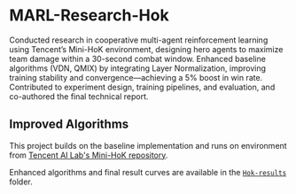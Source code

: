 # MARL-Research-Hok
Conducted research in cooperative multi-agent reinforcement learning using Tencent’s Mini-HoK environment, designing hero agents to maximize team damage within a 30-second combat window. Enhanced baseline algorithms (VDN, QMIX) by integrating Layer Normalization, improving training stability and convergence—achieving a 5% boost in win rate. Contributed to experiment design, training pipelines, and evaluation, and co-authored the final technical report.

## Improved Algorithms

This project builds on the baseline implementation and runs on environment from [Tencent AI Lab's Mini-HoK repository](https://github.com/tencent-ailab/mini-hok).

Enhanced algorithms and final result curves are available in the [`Hok-results`](./hok_results(qmix_ln+vdn)/qmix_ln) folder.

